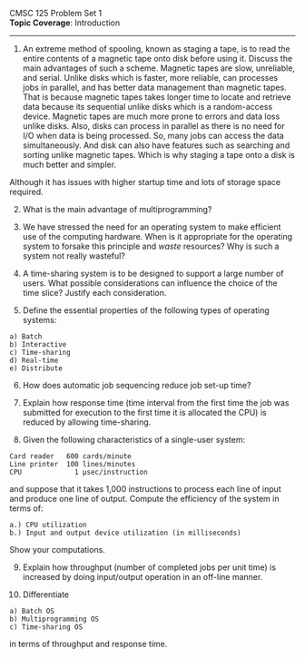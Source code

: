 
CMSC 125 Problem Set 1  
**Topic Coverage**: Introduction

----

1) An extreme method of spooling, known as staging a tape, is to read the entire contents of a magnetic tape onto disk before using it. Discuss the main advantages of such a scheme. 
Magnetic tapes are slow, unreliable, and serial. Unlike disks which is faster, more reliable, can processes jobs in parallel, and has better data management than magnetic tapes. That is because magnetic tapes takes longer time to locate and retrieve data because its sequential unlike disks which is a random-access device. Magnetic tapes are much more prone to errors and data loss unlike disks. Also, disks can process in parallel as there is no need for I/O when data is being processed. So, many jobs can access the data simultaneously. And disk can also have features such as searching and sorting unlike magnetic tapes. Which is why staging a tape onto a disk is much better and simpler.

Although it has issues with higher startup time and lots of storage space required.

2) What is the main advantage of multiprogramming?


3) We have stressed the need for an operating system to make efficient use of the computing hardware. When is it appropriate for the operating system to forsake this principle and *waste* resources? Why is such a system not really wasteful?


4) A time-sharing system is to be designed to support a large number of users. What possible considerations can influence the choice of the time slice? Justify each consideration.


5) Define the essential properties of the following types of operating systems:
```
a) Batch
b) Interactive
c) Time-sharing
d) Real-time
e) Distribute
```

6) How does automatic job sequencing reduce job set-up time?

7) Explain how response time (time interval from the first time the job was submitted for execution to the first time it is allocated the CPU) is reduced by allowing time-sharing.


8) Given the following characteristics of a single-user system: 
```
Card reader   600 cards/minute  
Line printer  100 lines/minutes  
CPU             1 μsec/instruction
```
and suppose that it takes 1,000 instructions to process each line of input and produce one line of output. Compute the efficiency of the system in terms of:
```
a.) CPU utilization
b.) Input and output device utilization (in milliseconds)
```
Show your computations.

9) Explain how throughput (number of completed jobs per unit time) is increased by doing input/output operation in an off-line manner.

10) Differentiate
```
a) Batch OS
b) Multiprogramming OS
c) Time-sharing OS
```
in terms of throughput and response time.